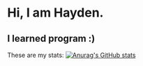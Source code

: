 # Hi, I am Hayden.
I learned program :)
---
These are my stats:
[![Anurag's GitHub stats](https://github-readme-stats.vercel.app/api?username=minecraft55665)](https://github.com/anuraghazra/github-readme-stats)